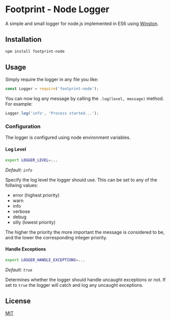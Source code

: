 # Footprint - Node Logger

A simple and small logger for node.js implemented in ES6 using [Winston](https://github.com/winstonjs/winston).

## Installation

```bash
npm install footprint-node
```

## Usage

Simply require the logger in any file you like:

```js
const Logger = require('footprint-node');
```

You can now log any message by calling the `.log(level, message)` method. For example:

```js
Logger.log('info', 'Process started...');
```

### Configuration

The logger is configured using node environment variables.

#### Log Level

```bash
export LOGGER_LEVEL=...
```

*Default: `info`*

Specify the log level the logger should use. This can be set to any of the follwing values:

* error (highest priority)
* warn
* info
* verbose
* debug
* silly (lowest priority)

The higher the priority the more important the message is considered to be, and the lower the corresponding integer priority.


#### Handle Exceptions

```bash
export LOGGER_HANDLE_EXCEPTIONS=...
```

*Default: `true`*

Determines whether the logger should handle uncaught exceptions or not. If set to `true` the logger will catch and log any
uncaught exceptions.

## License

[MIT](https://opensource.org/licenses/MIT)